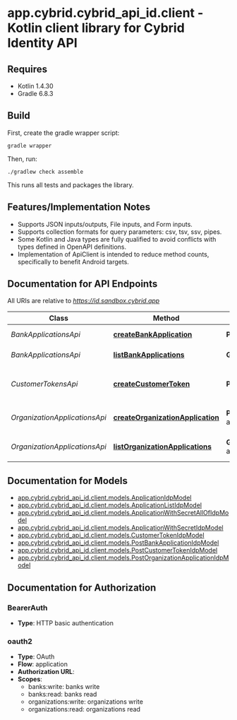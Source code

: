 # app.cybrid.cybrid_api_id.client - Kotlin client library for Cybrid Identity API

## Requires

* Kotlin 1.4.30
* Gradle 6.8.3

## Build

First, create the gradle wrapper script:

```
gradle wrapper
```

Then, run:

```
./gradlew check assemble
```

This runs all tests and packages the library.

## Features/Implementation Notes

* Supports JSON inputs/outputs, File inputs, and Form inputs.
* Supports collection formats for query parameters: csv, tsv, ssv, pipes.
* Some Kotlin and Java types are fully qualified to avoid conflicts with types defined in OpenAPI definitions.
* Implementation of ApiClient is intended to reduce method counts, specifically to benefit Android targets.

<a name="documentation-for-api-endpoints"></a>
## Documentation for API Endpoints

All URIs are relative to *https://id.sandbox.cybrid.app*

Class | Method | HTTP request | Description
------------ | ------------- | ------------- | -------------
*BankApplicationsApi* | [**createBankApplication**](docs/BankApplicationsApi.md#createbankapplication) | **POST** api/bank_applications | Create bank application
*BankApplicationsApi* | [**listBankApplications**](docs/BankApplicationsApi.md#listbankapplications) | **GET** api/bank_applications | List bank applications
*CustomerTokensApi* | [**createCustomerToken**](docs/CustomerTokensApi.md#createcustomertoken) | **POST** api/customer_tokens | Create customer access token
*OrganizationApplicationsApi* | [**createOrganizationApplication**](docs/OrganizationApplicationsApi.md#createorganizationapplication) | **POST** api/organization_applications | Create organization application
*OrganizationApplicationsApi* | [**listOrganizationApplications**](docs/OrganizationApplicationsApi.md#listorganizationapplications) | **GET** api/organization_applications | List organization applications


<a name="documentation-for-models"></a>
## Documentation for Models

 - [app.cybrid.cybrid_api_id.client.models.ApplicationIdpModel](docs/ApplicationIdpModel.md)
 - [app.cybrid.cybrid_api_id.client.models.ApplicationListIdpModel](docs/ApplicationListIdpModel.md)
 - [app.cybrid.cybrid_api_id.client.models.ApplicationWithSecretAllOfIdpModel](docs/ApplicationWithSecretAllOfIdpModel.md)
 - [app.cybrid.cybrid_api_id.client.models.ApplicationWithSecretIdpModel](docs/ApplicationWithSecretIdpModel.md)
 - [app.cybrid.cybrid_api_id.client.models.CustomerTokenIdpModel](docs/CustomerTokenIdpModel.md)
 - [app.cybrid.cybrid_api_id.client.models.PostBankApplicationIdpModel](docs/PostBankApplicationIdpModel.md)
 - [app.cybrid.cybrid_api_id.client.models.PostCustomerTokenIdpModel](docs/PostCustomerTokenIdpModel.md)
 - [app.cybrid.cybrid_api_id.client.models.PostOrganizationApplicationIdpModel](docs/PostOrganizationApplicationIdpModel.md)


<a name="documentation-for-authorization"></a>
## Documentation for Authorization

<a name="BearerAuth"></a>
### BearerAuth

- **Type**: HTTP basic authentication

<a name="oauth2"></a>
### oauth2

- **Type**: OAuth
- **Flow**: application
- **Authorization URL**: 
- **Scopes**: 
  - banks:write: banks write
  - banks:read: banks read
  - organizations:write: organizations write
  - organizations:read: organizations read

